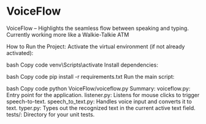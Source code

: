 # VoiceFlow
VoiceFlow – Highlights the seamless flow between speaking and typing.
Currently working more like a Walkie-Talkie ATM

How to Run the Project:
Activate the virtual environment (if not already activated):

bash
Copy code
venv\Scripts\activate
Install dependencies:

bash
Copy code
pip install -r requirements.txt
Run the main script:

bash
Copy code
python VoiceFlow/voiceflow.py
Summary:
voiceflow.py: Entry point for the application.
listener.py: Listens for mouse clicks to trigger speech-to-text.
speech_to_text.py: Handles voice input and converts it to text.
typer.py: Types out the recognized text in the current active text field.
tests/: Directory for your unit tests.
